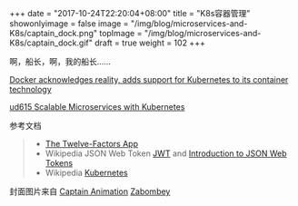 +++
date = "2017-10-24T22:20:04+08:00"
title = "K8s容器管理"
showonlyimage = false
image = "/img/blog/microservices-and-K8s/captain_dock.png"
topImage = "/img/blog/microservices-and-K8s/captain_dock.gif"
draft = true
weight = 102
+++

啊，船长，啊，我的船长……
<!--more-->

[Docker acknowledges reality, adds support for Kubernetes to its container technology](https://www.geekwire.com/2017/docker-acknowledges-reality-adds-support-kubernetes-container-technology/)

[ud615 Scalable Microservices with Kubernetes](https://classroom.udacity.com/courses/ud615)


参考文档

> - [The Twelve-Factors App](https://12factor.net/)
> - Wikipedia JSON Web Token [JWT](https://en.wikipedia.org/wiki/JSON_Web_Token) and [Introduction to JSON Web Tokens](https://jwt.io/introduction/)
> - Wikipedia [Kubernetes](https://en.wikipedia.org/wiki/Kubernetes)

封面图片来自 [Captain Animation](https://dribbble.com/shots/2287360-Captain-Animation)
 <a href="https://dribbble.com/kunchevsky"><i class="fa fa-dribbble" aria-hidden="true"></i> Zabombey</a>  
